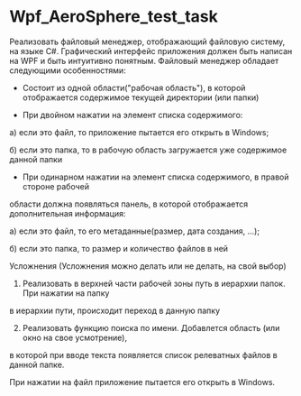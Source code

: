 # Wpf_AeroSphere_test_task
Реализовать файловый менеджер, отображающий файловую систему, на языке C#.
Графический интерфейс приложения должен быть написан на WPF и быть интуитивно понятным.
Файловый менеджер обладает следующими особенностями:

* Состоит из одной области("рабочая область"), в которой отображается содержимое текущей директории (или папки)

* При двойном нажатии на элемент списка содержимого:

а) если это файл, то приложение пытается его открыть в Windows;

б) если это папка, то в рабочую область загружается уже содержимое данной папки

* При одинарном нажатии на элемент списка содержимого, в правой стороне рабочей

области должна появляться панель, в которой отображается дополнительная информация:

а) если это файл, то его метаданные(размер, дата создания, ...);

б) если это папка, то размер и количество файлов в ней

Усложнения (Усложнения можно делать или не делать, на свой выбор)

1) Реализовать в верхней части рабочей зоны путь в иерархии папок. При нажатии на папку

в иерархии пути, происходит переход в данную папку

2) Реализовать функцию поиска по имени. Добавлется область (или окно на свое усмотрение),

в которой при вводе текста появляется список релеватных файлов в данной папке.

При нажатии на файл приложение пытается его открыть в Windows.
